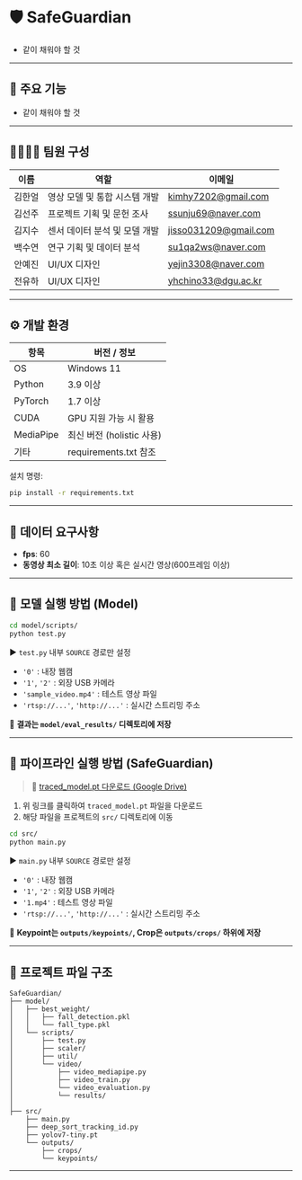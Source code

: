 
# 🛡️ SafeGuardian

- 같이 채워야 할 것

---

## 🚀 주요 기능

- 같이 채워야 할 것

---

## 👨‍👩‍👧‍👦 팀원 구성

| 이름 | 역할 | 이메일 |
|------|------|------|
|김한얼|영상 모델 및 통합 시스템 개발|kimhy7202@gmail.com|
|김선주|프로젝트 기획 및 문헌 조사|ssunju69@naver.com|
|김지수|센서 데이터 분석 및 모델 개발|jisso031209@gmail.com|
|백수연|연구 기획 및 데이터 분석|su1qa2ws@naver.com|
|안예진|UI/UX 디자인|yejin3308@naver.com|
|전유하|UI/UX 디자인|yhchino33@dgu.ac.kr|

---

## ⚙️ 개발 환경

| 항목 | 버전 / 정보 |
|------|-------------|
| OS | Windows 11|
| Python | 3.9 이상 |
| PyTorch | 1.7 이상 |
| CUDA | GPU 지원 가능 시 활용 |
| MediaPipe | 최신 버전 (holistic 사용) |
| 기타 | requirements.txt 참조 |

설치 명령:
```bash
pip install -r requirements.txt
```

---

## 📂 데이터 요구사항

- **fps**: 60
- **동영상 최소 길이**: 10초 이상 혹은 실시간 영상(600프레임 이상)

---

## 🧪 모델 실행 방법 (Model)

```bash
cd model/scripts/
python test.py
```

▶️ `test.py` 내부 `SOURCE` 경로만 설정  
- `'0'` : 내장 웹캠  
- `'1'`, `'2'` : 외장 USB 카메라  
- `'sample_video.mp4'` : 테스트 영상 파일  
- `'rtsp://...'`, `'http://...'` : 실시간 스트리밍 주소  

📂 **결과는 `model/eval_results/` 디렉토리에 저장**

---

## 🚀 파이프라인 실행 방법 (SafeGuardian)

> 🔗 [traced_model.pt 다운로드 (Google Drive)](https://drive.google.com/file/d/1AKUEylkQhEE6As2J1ZrSLhD509I8yxy1/view?usp=sharing)

1. 위 링크를 클릭하여 `traced_model.pt` 파일을 다운로드
2. 해당 파일을 프로젝트의 `src/` 디렉토리에 이동

```bash
cd src/
python main.py
```

▶️ `main.py` 내부 `SOURCE` 경로만 설정  
- `'0'` : 내장 웹캠  
- `'1'`, `'2'` : 외장 USB 카메라  
- `'1.mp4'` : 테스트 영상 파일
- `'rtsp://...'`, `'http://...'` : 실시간 스트리밍 주소  

📂 **Keypoint는 `outputs/keypoints/`, Crop은 `outputs/crops/` 하위에 저장**  

---

## 📁 프로젝트 파일 구조

```
SafeGuardian/
├── model/
│   ├── best_weight/
│   │   ├── fall_detection.pkl
│   │   └── fall_type.pkl
│   └── scripts/
│       ├── test.py
│       ├── scaler/
│       ├── util/
│       └── video/
│           ├── video_mediapipe.py
│           ├── video_train.py
│           └── video_evaluation.py
│           └── results/
│
├── src/
    ├── main.py
    ├── deep_sort_tracking_id.py
    ├── yolov7-tiny.pt
    └── outputs/
        ├── crops/
        └── keypoints/
```

---
